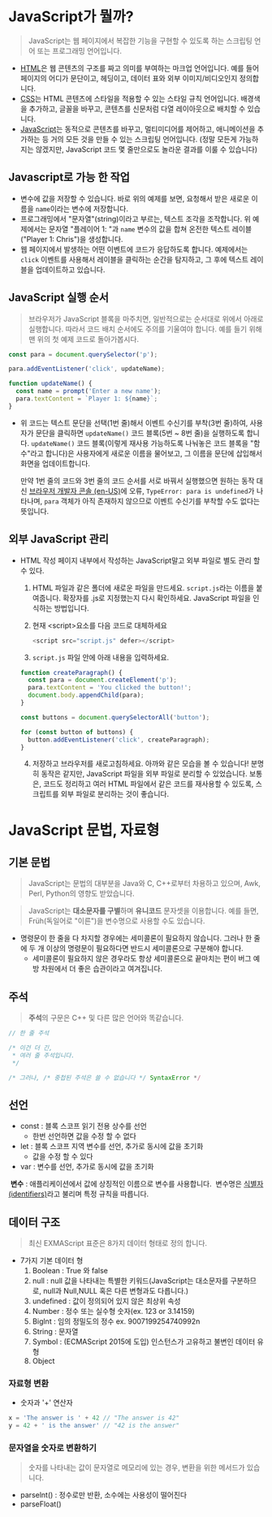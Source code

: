 # JavaScript가 뭘까?

> JavaScript는 웹 페이지에서 복잡한 기능을 구현할 수 있도록 하는 스크립팅 언어 또는 프로그래밍 언어입니다.

- [HTML](https://developer.mozilla.org/ko/docs/Glossary/HTML)은 웹 콘텐츠의 구조를 짜고 의미를 부여하는 마크업 언어입니다. 예를 들어 페이지의 어디가 문단이고, 헤딩이고, 데이터 표와 외부 이미지/비디오인지 정의합니다.
- [CSS](https://developer.mozilla.org/ko/docs/Glossary/CSS)는 HTML 콘텐츠에 스타일을 적용할 수 있는 스타일 규칙 언어입니다. 배경색을 추가하고, 글꼴을 바꾸고, 콘텐츠를 신문처럼 다열 레이아웃으로 배치할 수 있습니다.
- [JavaScript](https://developer.mozilla.org/ko/docs/Glossary/JavaScript)는 동적으로 콘텐츠를 바꾸고, 멀티미디어를 제어하고, 애니메이션을 추가하는 등 거의 모든 것을 만들 수 있는 스크립팅 언어입니다. (정말 모든게 가능하지는 않겠지만, JavaScript 코드 몇 줄만으로도 놀라운 결과를 이룰 수 있습니다)

## Javascript로 가능 한 작업

- 변수에 값을 저장할 수 있습니다. 바로 위의 예제를 보면, 요청해서 받은 새로운 이름을 `name`이라는 변수에 저장합니다.
- 프로그래밍에서 "문자열"(string)이라고 부르는, 텍스트 조각을 조작합니다. 위 예제에서는 문자열 "플레이어 1: "과 `name` 변수의 값을 합쳐 온전한 텍스트 레이블("Player 1: Chris")을 생성합니다.
- 웹 페이지에서 발생하는 어떤 이벤트에 코드가 응답하도록 합니다. 예제에서는 `click` 이벤트를 사용해서 레이블을 클릭하는 순간을 탐지하고, 그 후에 텍스트 레이블을 업데이트하고 있습니다.

## JavaScript 실행 순서

> 브라우저가 JavaScript 블록을 마주치면, 일반적으로는 순서대로 위에서 아래로 실행합니다. 따라서 코드 배치 순서에도 주의를 기울여야 합니다. 예를 들기 위해 맨 위의 첫 예제 코드로 돌아가봅시다.

```javascript
const para = document.querySelector('p');

para.addEventListener('click', updateName);

function updateName() {
  const name = prompt('Enter a new name');
  para.textContent = `Player 1: ${name}`;
}
```

- 위 코드는 텍스트 문단을 선택(1번 줄)해서 이벤트 수신기를 부착(3번 줄)하여, 사용자가 문단을 클릭하면 `updateName()` 코드 블록(5번 ~ 8번 줄)을 실행하도록 합니다. `updateName()` 코드 블록(이렇게 재사용 가능하도록 나눠놓은 코드 블록을 "함수"라고 합니다)은 사용자에게 새로운 이름을 물어보고, 그 이름을 문단에 삽입해서 화면을 업데이트합니다.

  만약 1번 줄의 코드와 3번 줄의 코드 순서를 서로 바꿔서 실행했으면 원하는 동작 대신 [브라우저 개발자 콘솔 (en-US)](https://developer.mozilla.org/en-US/docs/Learn/Common_questions/What_are_browser_developer_tools)에 오류, `TypeError: para is undefined`가 나타나며, `para` 객체가 아직 존재하지 않으므로 이벤트 수신기를 부착할 수도 없다는 뜻입니다.

## 외부 JavaScript 관리

- HTML 작성 페이지 내부에서 작성하는 JavaScript말고 외부 파일로 별도 관리 할 수 있다.

  1. HTML 파일과 같은 폴더에 새로운 파일을 만드세요. `script.js`라는 이름을 붙여줍니다. 확장자를 .js로 지정했는지 다시 확인하세요. JavaScript 파일을 인식하는 방법입니다.

  2. 현재 \<script>요소를 다음 코드로 대체하세요

     ```javascript
     <script src="script.js" defer></script>
     ```

  3.  `script.js` 파일 안에 아래 내용을 입력하세요.

     ```javascript
     function createParagraph() {
       const para = document.createElement('p');
       para.textContent = 'You clicked the button!';
       document.body.appendChild(para);
     }
     
     const buttons = document.querySelectorAll('button');
     
     for (const button of buttons) {
       button.addEventListener('click', createParagraph);
     }
     ```

  4. 저장하고 브라우저를 새로고침하세요. 아까와 같은 모습을 볼 수 있습니다! 분명히 동작은 같지만, JavaScript 파일을 외부 파일로 분리할 수 있었습니다. 보통은, 코드도 정리하고 여러 HTML 파일에서 같은 코드를 재사용할 수 있도록, 스크립트를 외부 파일로 분리하는 것이 좋습니다.





# JavaScript 문법, 자료형

## 기본 문법

>JavaScript는 문법의 대부분을 Java와 C, C++로부터 차용하고 있으며, Awk, Perl, Python의 영향도 받았습니다.

> JavaScript는 **대소문자를 구별**하며 **유니코드** 문자셋을 이용합니다. 예를 들면, Früh(독일어로 "이른")을 변수명으로 사용할 수도 있습니다.

- 명령문이 한 줄을 다 차지할 경우에는 세미콜론이 필요하지 않습니다. 그러나 한 줄에 두 개 이상의 명령문이 필요하다면 반드시 세미콜론으로 구분해야 합니다.
  - 세미콜론이 필요하지 않은 경우라도 항상 세미콜론으로 끝마치는 편이 버그 예방 차원에서 더 좋은 습관이라고 여겨집니다.

## 주석

> **주석**의 구문은 C++ 및 다른 많은 언어와 똑같습니다.

```javascript
// 한 줄 주석

/* 이건 더 긴,
 * 여러 줄 주석입니다.
 */

/* 그러나, /* 중첩된 주석은 쓸 수 없습니다 */ SyntaxError */
```

## 선언

- const : 블록 스코프 읽기 전용 상수를 선언
  - 한번 선언하면 값을 수정 할 수 없다
- let : 블록 스코프 지역 변수를 선언, 추가로 동시에 값을 초기화
  - 값을 수정 할 수 있다
- var : 변수를 선언, 추가로 동시에 값을 초기화

​	**변수** : 애플리케이션에서 값에 상징적인 이름으로 변수를 사용합니다. 
​			  변수명은 [식별자(identifiers)](https://developer.mozilla.org/ko/docs/Glossary/Identifier)라고 불리며 특정 규칙을 따릅니다.



## 데이터 구조

> 최신 EXMAScript 표준은 8가지 데이터 형태로 정의 합니다.

- 7가지 기본 데이터 형
  1. Boolean : True 와 false
  2. null : null 값을 나타내는 특별한 키워드(JavaScript는 대소문자를 구분하므로, null과 Null,NULL 혹은 다른 변형과도 다릅니다.)
  3. undefined : 값이 정의되어 있지 않은 최상위 속성
  4. Number : 정수 또는 실수형 숫자(ex. 123 or 3.14159)
  5. Biglnt : 임의 정밀도의 정수 ex. 9007199254740992n
  6. String : 문자열
  7. Symbol : (ECMAScript 2015에 도입) 인스턴스가 고유하고 불변인 데이터 유형
  8. Object

### 자료형 변환

- 숫자과 '+' 연산자

```javascript
x = 'The answer is ' + 42 // "The answer is 42"
y = 42 + ' is the answer' // "42 is the answer"
```

### 문자열을 숫자로 변환하기

> 숫자를 나타내는 값이 문자열로 메모리에 있는 경우, 변환을 위한 메서드가 있습니다.

- parselnt() : 정수로만 반환, 소수에는 사용성이 떨어진다
- parseFloat()



















